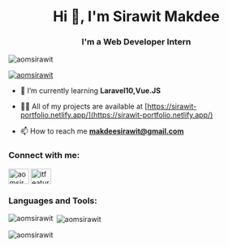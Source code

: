 <h1 align="center">Hi 👋, I'm Sirawit Makdee</h1>
<h3 align="center">I'm a Web Developer Intern</h3>

<p align="left"> <img src="https://komarev.com/ghpvc/?username=aomsirawit&label=Profile%20views&color=0e75b6&style=flat" alt="aomsirawit" /> </p>

<p align="left"> <a href="https://github.com/ryo-ma/github-profile-trophy"><img src="https://github-profile-trophy.vercel.app/?username=aomsirawit" alt="aomsirawit" /></a> </p>

- 🌱 I’m currently learning **Laravel10,Vue.JS**

- 👨‍💻 All of my projects are available at [https://sirawit-portfolio.netlify.app/](https://sirawit-portfolio.netlify.app/)

- 📫 How to reach me **makdeesirawit@gmail.com**

<h3 align="left">Connect with me:</h3>
<p align="left">
<a href="https://fb.com/aomsirawit" target="blank"><img align="center" src="https://raw.githubusercontent.com/rahuldkjain/github-profile-readme-generator/master/src/images/icons/Social/facebook.svg" alt="aomsirawit" height="30" width="40" /></a>
<a href="https://www.youtube.com/c/itfeature" target="blank"><img align="center" src="https://raw.githubusercontent.com/rahuldkjain/github-profile-readme-generator/master/src/images/icons/Social/youtube.svg" alt="itfeature" height="30" width="40" /></a>
</p>

<h3 align="left">Languages and Tools:</h3>

<p><img align="left" src="https://github-readme-stats.vercel.app/api/top-langs?username=aomsirawit&show_icons=true&locale=en&layout=compact" alt="aomsirawit" /></p>

<p>&nbsp;<img align="center" src="https://github-readme-stats.vercel.app/api?username=aomsirawit&show_icons=true&locale=en" alt="aomsirawit" /></p>

<p><img align="center" src="https://github-readme-streak-stats.herokuapp.com/?user=aomsirawit&" alt="aomsirawit" /></p>
